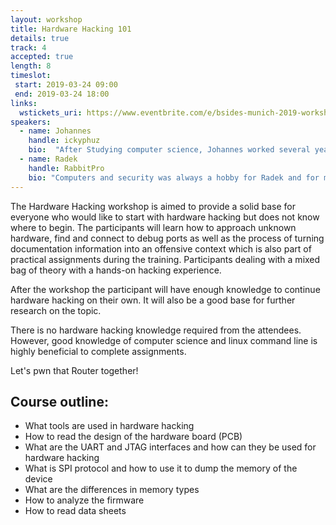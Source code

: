 ```yaml
---
layout: workshop
title: Hardware Hacking 101
details: true
track: 4
accepted: true
length: 8
timeslot:
 start: 2019-03-24 09:00
 end: 2019-03-24 18:00
links:
  wstickets_uri: https://www.eventbrite.com/e/bsides-munich-2019-workshop-hardware-hacking-101-tickets-56283803371
speakers:
  - name: Johannes
    handle: ickyphuz
    bio:  "After Studying computer science, Johannes worked several years in different software development engagements and continued with academic research on biometric systems. In 2018, Johannes joined an automotive pentesting team based in Munich. He is also a frequent CTF player."
  - name: Radek
    handle: RabbitPro
    bio: "Computers and security was always a hobby for Radek and for many years also a professional career. Throughout the career Radek started on securing large networks and systems and transitioned afterwards into offensive security. At the moment Radek is working on a hardware and automotive hacking, exploitation and reverse engineering."
---
```


The Hardware Hacking workshop is aimed to provide a solid base for everyone who would like to start with hardware hacking but does not know where to begin. The participants will learn how to approach unknown hardware, find and connect to debug ports as well as the process of turning documentation information into an offensive context which is also part of practical assignments during the training. Participants dealing with a mixed bag of theory with a hands-on hacking experience. 

After the workshop the participant will have enough knowledge to continue hardware hacking on their own. It will also be a good base for further research on the topic. 

There is no hardware hacking knowledge required from the attendees. However, good knowledge of computer science and linux command line is highly beneficial to complete assignments. 

Let's pwn that Router together!

## Course outline:
- What tools are used in hardware hacking
- How to read the design of the hardware board (PCB)
- What are the UART and JTAG interfaces and how can they be used for hardware hacking
- What is SPI protocol and how to use it to dump the memory of the device
- What are the differences in memory types
- How to analyze the firmware
- How to read data sheets


